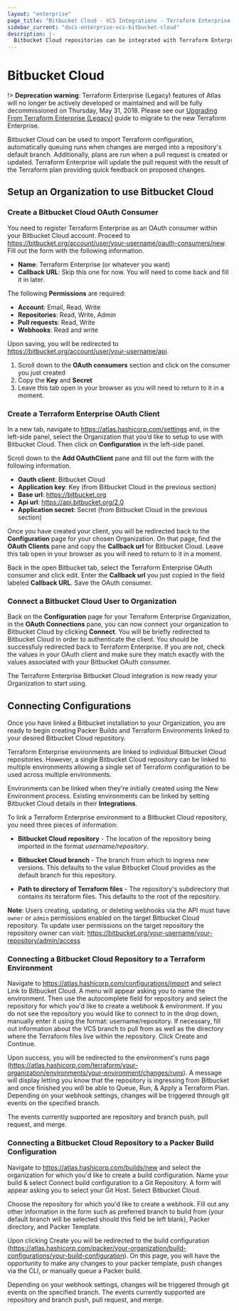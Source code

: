 ```yaml
---
layout: "enterprise"
page_title: "Bitbucket Cloud - VCS Integrations - Terraform Enterprise (legacy)"
sidebar_current: "docs-enterprise-vcs-bitbucket-cloud"
description: |-
  Bitbucket Cloud repositories can be integrated with Terraform Enterprise by using push command.
---
```

# Bitbucket Cloud

!> **Deprecation warning**: Terraform Enterprise (Legacy) features of Atlas will no longer be actively developed or maintained and will be fully decommissioned on Thursday, May 31, 2018. Please see our [Upgrading From Terraform Enterprise (Legacy)](https://www.terraform.io/docs/enterprise/upgrade/index.html) guide to migrate to the new Terraform Enterprise.

Bitbucket Cloud can be used to import Terraform configuration, automatically
queuing runs when changes are merged into a repository's default branch.
Additionally, plans are run when a pull request is created or updated. Terraform
Enterprise will update the pull request with the result of the Terraform plan
providing quick feedback on proposed changes.

## Setup an Organization to use Bitbucket Cloud

### Create a Bitbucket Cloud OAuth Consumer

You need to register Terraform Enterprise as an OAuth consumer within your Bitbucket Cloud account. Proceed to https://bitbucket.org/account/user/your-username/oauth-consumers/new. Fill out the form with the following information.

- **Name**: Terraform Enterprise (or whatever you want)
- **Callback URL**: Skip this one for now. You will need to come back and fill it in later.

The following **Permissions** are required:

- **Account**: Email, Read, Write
- **Repositories**: Read, Write, Admin
- **Pull requests**: Read, Write
- **Webhooks**: Read and write

Upon saving, you will be redirected to https://bitbucket.org/account/user/your-username/api. 

1. Scroll down to the **OAuth consumers** section and click on the consumer you just created
2. Copy the **Key** and **Secret**
3. Leave this tab open in your browser as you will need to return to it in a moment.

### Create a Terraform Enterprise OAuth Client

In a new tab, navigate to https://atlas.hashicorp.com/settings and, in the left-side panel, select the Organization that you’d like to setup to use with Bitbucket Cloud. Then click on **Configuration** in the left-side panel.

Scroll down to the **Add OAuthClient** pane and fill out the form with the following information.

- **Oauth client**: Bitbucket Cloud
- **Application key**: Key (from Bitbucket Cloud in the previous section)
- **Base url**: https://bitbucket.org
- **Api url**: https://api.bitbucket.org/2.0
- **Application secret**: Secret (from Bitbucket Cloud in the previous section)

Once you have created your client, you will be redirected back to the **Configuration** page for your chosen Organization. On that page, find the **OAuth Clients** pane and copy the **Callback url** for Bitbucket Cloud. Leave this tab open in your browser as you will need to return to it in a moment.

Back in the open Bitbucket tab, select the Terraform Enterprise OAuth consumer and click edit. Enter the **Callback url** you just copied in the field labeled **Callback URL**. Save the OAuth consumer.

### Connect a Bitbucket Cloud User to Organization

Back on the **Configuration** page for your Terraform Enterprise Organization, in the **OAuth Connections** pane, you can now connect your organization to Bitbucket Cloud by clicking **Connect**. You will be briefly redirected to Bitbucket Cloud in order to authenticate the client. You should be successfuly redirected back to Terraform Enterprise. If you are not, check the values in your OAuth client and make sure they match exactly with the values associated with your Bitbucket OAuth consumer.

The Terraform Enterprise Bitbucket Cloud integration is now ready your Organization to start using.

## Connecting Configurations

Once you have linked a Bitbucket installation to your Organization,
you are ready to begin creating Packer Builds and Terraform Environments linked
to your desired Bitbucket Cloud repository.

Terraform Enterprise environments are linked to individual Bitbucket Cloud repositories.
However, a single Bitbucket Cloud repository can be linked to multiple environments
allowing a single set of Terraform configuration to be used across multiple
environments.

Environments can be linked when they're initially created using the New
Environment process. Existing environments can be linked by setting Bitbucket Cloud
details in their **Integrations**.

To link a Terraform Enterprise environment to a Bitbucket Cloud repository, you need
three pieces of information:

- **Bitbucket Cloud repository** - The location of the repository being imported in the
format _username/repository_.

- **Bitbucket Cloud branch** - The branch from which to ingress new versions. This
defaults to the value Bitbucket Cloud provides as the default branch for this repository.

- **Path to directory of Terraform files** - The repository's subdirectory that
contains its terraform files. This defaults to the root of the repository.

**Note**: Users creating, updating, or deleting webhooks via the API must have `owner` or `admin` permissions enabled on the target Bitbucket Cloud repository. To update user permissions on the target repository the repository owner can visit: https://bitbucket.org/your-username/your-repository/admin/access

### Connecting a Bitbucket Cloud Repository to a Terraform Environment

Navigate to https://atlas.hashicorp.com/configurations/import and select Link to Bitbucket Cloud. A menu will appear asking you to name the environment. Then use the autocomplete field for repository and select the repository for which you'd like to create a webhook & environment. If you do not see the repository you would like to connect to in the drop down, manually enter it using the format: username/repository. If necessary, fill out information about the VCS branch to pull from as well as the directory where the Terraform files live within the repository. Click Create and Continue.

Upon success, you will be redirected to the environment's runs page (https://atlas.hashicorp.com/terraform/your-organization/environments/your-environment/changes/runs). A message will display letting you know that the repository is ingressing from Bitbucket and once finished you will be able to Queue, Run, & Apply a Terraform Plan. Depending on your webhook settings, changes will be triggered through git events on the specified branch.

The events currently supported are repository and branch push, pull request, and merge.

### Connecting a Bitbucket Cloud Repository to a Packer Build Configuration

Navigate to https://atlas.hashicorp.com/builds/new and select the organization for which you'd like to create a build configuration. Name your build & select Connect build configuration to a Git Repository. A form will appear asking you to select your Git Host. Select Bitbucket Cloud.

Choose the repository for which you'd like to create a webhook. Fill out any other information in the form such as preferred branch to build from (your default branch will be selected should this field be left blank), Packer directory, and Packer Template.

Upon clicking Create you will be redirected to the build configuration (https://atlas.hashicorp.com/packer/your-organization/build-configurations/your-build-configuration). On this page, you will have the opportunity to make any changes to your packer template, push changes via the CLI, or manually queue a Packer build.

Depending on your webhook settings, changes will be triggered through git events on the specified branch. The events currently supported are repository and branch push, pull request, and merge.